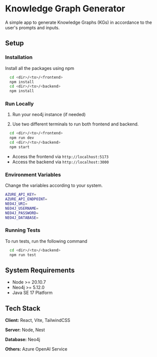 # Knowledge Graph Generator

A simple app to generate Knowledge Graphs (KGs) in accordance to the user's prompts and inputs.

## Setup

### Installation

Install all the packages using npm

```bash
  cd <dir>/<to>/<frontend>
  npm install
  cd <dir>/<to>/<backend>
  npm install
```

### Run Locally

1. Run your neo4j instance (if needed)

2. Use two different terminals to run both frontend and backend.

```bash
  cd <dir>/<to>/<frontend>
  npm run dev
  cd <dir>/<to>/<backend>
  npm start
```

- Access the frontend via `http://localhost:5173`
- Access the backend via `http://localhost:3000`

### Environment Variables

Change the variables according to your system.

```bash
AZURE_API_KEY=
AZURE_API_ENDPOINT=
NEO4J_URI=
NEO4J_USERNAME=
NEO4J_PASSWORD=
NEO4J_DATABASE=
```

### Running Tests

To run tests, run the following command

```bash
  cd <dir>/<to>/<backend>
  npm run test
```

## System Requirements

- Node >= 20.10.7
- Neo4j >= 5.12.0
- Java SE 17 Platform

## Tech Stack

**Client:** React, Vite, TailwindCSS

**Server:** Node, Nest

**Database:** Neo4j

**Others:** Azure OpenAI Service
